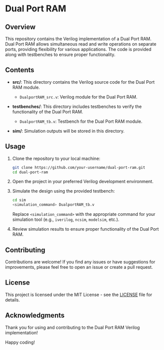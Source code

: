 # Dual Port RAM 

## Overview

This repository contains the Verilog implementation of a Dual Port RAM. Dual Port RAM allows simultaneous read and write operations on separate ports, providing flexibility for various applications. The code is provided along with testbenches to ensure proper functionality.

## Contents

- **src/**: This directory contains the Verilog source code for the Dual Port RAM module.
  - `DualportRAM_src.v`: Verilog module for the Dual Port RAM.
  
- **testbenches/**: This directory includes testbenches to verify the functionality of the Dual Port RAM.
  - `DualportRAM_tb.v`: Testbench for the Dual Port RAM module.

- **sim/**: Simulation outputs will be stored in this directory.

## Usage

1. Clone the repository to your local machine:

    ```bash
    git clone https://github.com/your-username/dual-port-ram.git
    cd dual-port-ram
    ```

2. Open the project in your preferred Verilog development environment.

3. Simulate the design using the provided testbench:

    ```bash
    cd sim
    <simulation_command> DualportRAM_tb.v
    ```

   Replace `<simulation_command>` with the appropriate command for your simulation tool (e.g., `iverilog`, `ncsim`, `modelsim`, etc.).

4. Review simulation results to ensure proper functionality of the Dual Port RAM.

## Contributing

Contributions are welcome! If you find any issues or have suggestions for improvements, please feel free to open an issue or create a pull request.

## License

This project is licensed under the MIT License - see the [LICENSE](LICENSE) file for details.

## Acknowledgments

Thank you for using and contributing to the Dual Port RAM Verilog implementation!

Happy coding!
